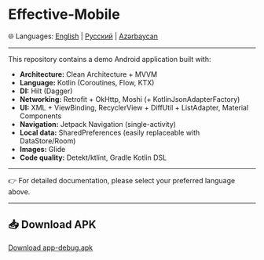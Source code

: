 # Effective-Mobile

🌐 Languages: [English](README.en.md) | [Русский](README.ru.md) | [Azərbaycan](README.az.md)

---

This repository contains a demo Android application built with:

- **Architecture:** Clean Architecture + MVVM  
- **Language:** Kotlin (Coroutines, Flow, KTX)  
- **DI:** Hilt (Dagger)  
- **Networking:** Retrofit + OkHttp, Moshi (+ KotlinJsonAdapterFactory)  
- **UI:** XML + ViewBinding, RecyclerView + DiffUtil + ListAdapter, Material Components  
- **Navigation:** Jetpack Navigation (single-activity)  
- **Local data:** SharedPreferences (easily replaceable with DataStore/Room)  
- **Images:** Glide  
- **Code quality:** Detekt/ktlint, Gradle Kotlin DSL  

---

👉 For detailed documentation, please select your preferred language above.  

---

## 📥 Download APK
[Download app-debug.apk](https://raw.githubusercontent.com/NurlanBadirkhanov/Effective-Mobile/main/app-debug.apk)  
